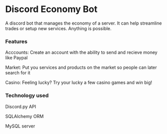 # Discord Economy Bot

A discord bot that manages the economy of a server. It can help streamline trades or setup new services. Anything is possible.

### Features

Acccounts: Create an account with the ability to send and recieve money like Paypal

Market: Put you services and products on the market so people can later search for it

Casino: Feeling lucky? Try your lucky a few casino games and win big!

### Technology used

Discord.py API

SQLAlchemy ORM

MySQL server
